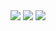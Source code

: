 <img src="https://github-readme-stats.vercel.app/api/top-langs?username=ferryjulyo"/>
<img src="https://github-readme-streak-stats.herokuapp.com/?user=ferryjulyo"/>
<img src="https://github-readme-stats.vercel.app/api?username=ferryjulyo&show_icons=false"/>
